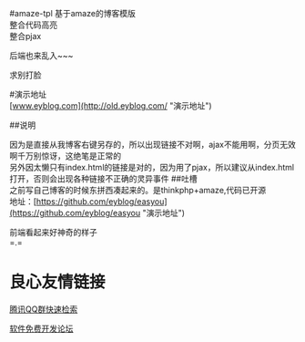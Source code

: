 #amaze-tpl
基于amaze的博客模版  
整合代码高亮  
整合pjax  
  



后端也来乱入~~~  
  
求别打脸  
  
#演示地址  
[www.eyblog.com](http://old.eyblog.com/ "演示地址")  
  
  
##说明  
  
因为是直接从我博客右键另存的，所以出现链接不对啊，ajax不能用啊，分页无效啊千万别惊讶，这绝笔是正常的  
另外因太懒只有index.html的链接是对的，因为用了pjax，所以建议从index.html打开，否则会出现各种链接不正确的灵异事件
##吐槽  
之前写自己博客的时候东拼西凑起来的。是thinkphp+amaze,代码已开源  
地址：[https://github.com/eyblog/easyou](https://github.com/eyblog/easyou "演示地址")    
  
前端看起来好神奇的样子   
=.=

 # 良心友情链接

[腾讯QQ群快速检索](http://u.720life.cn/s/8cf73f7c)

[软件免费开发论坛](http://u.720life.cn/s/bbb01dc0)